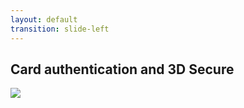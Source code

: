 ```yaml
---
layout: default
transition: slide-left
---
```


## Card authentication and 3D Secure

<img src="/images/3ds-1.png">
